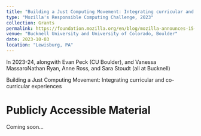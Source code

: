 ```yaml
---
title: "Building a Just Computing Movement: Integrating curricular and co-curricular experiences"
type: "Mozilla's Responsible Computing Challenge, 2023"
collection: Grants
permalink: https://foundation.mozilla.org/en/blog/mozilla-announces-15-new-responsible-computing-challenge-awardees-in-the-us/
venue: "Bucknell University and University of Colorado, Boulder"
date: 2023-10-03
location: "Lewisburg, PA"
---
```


In 2023-24, alongwith Evan Peck (CU Boulder), and Vanessa MassaroNathan Ryan, Anne Ross, and Sara Stoudt (all at Bucknell)

Building a Just Computing Movement: Integrating curricular and co-curricular experiences


Publicly Accessible Material
======

Coming soon...

